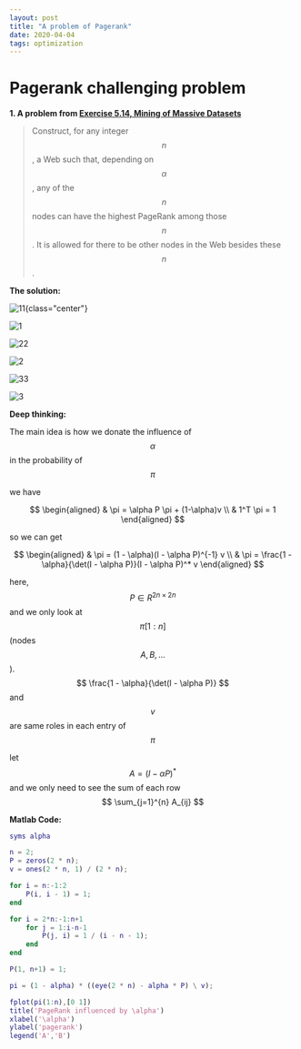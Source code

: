 ```yaml
---
layout: post
title: "A problem of Pagerank"
date: 2020-04-04
tags: optimization
---
```


# Pagerank challenging problem

**1. A problem from [Exercise 5.14, Mining of Massive Datasets](http://infolab.stanford.edu/~ullman/mmds/ch5.pdf)**

> Construct, for any integer $$ n $$, a Web such that, depending on $$ \alpha $$, any of the $$ n $$ nodes can have the highest PageRank among those $$ n $$. It is allowed for there to be other nodes in the Web besides these $$ n $$.

**The solution:**

![11](https://raw.githubusercontent.com/yzy1996/Image-Hosting/master/20200515120947.svg){class="center"}

![1](https://raw.githubusercontent.com/yzy1996/Image-Hosting/master/20200515120952.svg)

![22](https://raw.githubusercontent.com/yzy1996/Image-Hosting/master/20200515120958.svg)

![2](https://raw.githubusercontent.com/yzy1996/Image-Hosting/master/20200515120957.svg)

![33](https://raw.githubusercontent.com/yzy1996/Image-Hosting/master/20200515121002.svg)

![3](https://raw.githubusercontent.com/yzy1996/Image-Hosting/master/20200515121005.svg)

**Deep thinking:** 

The main idea is how we donate the influence of $$ \alpha $$ in the probability of $$ \pi $$ 

we have

$$
\begin{aligned}
& \pi = \alpha P \pi + (1-\alpha)v \\
& 1^T \pi = 1
\end{aligned}
$$

so we can get

$$
\begin{aligned}
& \pi = (1 - \alpha)(I - \alpha P)^{-1} v \\
& \pi = \frac{1 - \alpha}{\det(I - \alpha P)}(I - \alpha P)^* v
\end{aligned}
$$

here, $$ P \in R^{2n \times 2n} $$ and we only look at $$ \pi[1:n] $$ (nodes $$ A, B, \dots $$). $$ \frac{1 - \alpha}{\det(I - \alpha P)} $$  and $$ v $$ are same roles in each entry of $$ \pi $$ 

let $$ A = (I - \alpha P)^* $$ and we only need to see the sum of each row $$ \sum_{j=1}^{n} A_{ij} $$

**Matlab Code:**

```matlab
syms alpha

n = 2;
P = zeros(2 * n);
v = ones(2 * n, 1) / (2 * n);

for i = n:-1:2
    P(i, i - 1) = 1;
end

for i = 2*n:-1:n+1
    for j = 1:i-n-1
        P(j, i) = 1 / (i - n - 1);
    end
end

P(1, n+1) = 1;

pi = (1 - alpha) * ((eye(2 * n) - alpha * P) \ v);

fplot(pi(1:n),[0 1])
title('PageRank influenced by \alpha')
xlabel('\alpha')
ylabel('pagerank')
legend('A','B')
```


